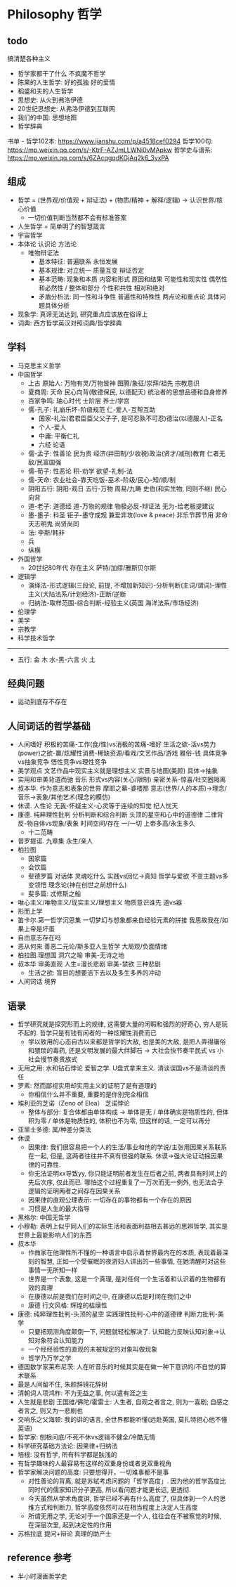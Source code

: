 # Philosophy 哲学

## todo

搞清楚各种主义

- 哲学家都干了什么 不疯魔不哲学
- 陈果的人生哲学: 好的孤独 好的爱情
- 稻盛和夫的人生哲学
- 思想史: 从火到弗洛伊德
- 20世纪思想史: 从弗洛伊德到互联网
- 我们的中国: 思想地图
- 哲学辞典

书单 - 哲学102本: <https://www.jianshu.com/p/a4518cef0294>
哲学100句: <https://mp.weixin.qq.com/s/-KtrF-AZJmLLWNi0vMApkw>
哲学史与谱系: <https://mp.weixin.qq.com/s/6ZAcqgqdKGjAq2k6_3vxPA>

## 组成

- 哲学 = (世界观/价值观 + 辩证法) + (物质/精神 + 解释/逻辑) -> 认识世界/核心价值
  - 一切价值判断当然都不会有标准答案
- 人生哲学 = 简单明了的智慧箴言
- 宇宙哲学
- 本体论 认识论 方法论
  - 唯物辩证法
    - 基本特征: 普遍联系 永恒发展
    - 基本规律: 对立统一 质量互变 辩证否定
    - 基本范畴: 现象和本质 内容和形式 原因和结果 可能性和现实性 偶然性和必然性 / 整体和部分 个性和共性 相对和绝对
    - 矛盾分析法: 同一性和斗争性 普遍性和特殊性 两点论和重点论 具体问题具体分析
- 现象学: 真谛无法达到, 研究重点应该放在俗谛上
- 词典: 西方哲学英汉对照词典/哲学辞典

## 学科

- 马克思主义哲学
- 中国哲学
  - 上古 原始人: 万物有灵/万物皆神 图腾/象征/崇拜/祖先 宗教意识
  - 夏商周: 天命 民心向背(敬德保民, 以德配天) 统治者的思想品德和自身修养
  - 百家争鸣: 轴心时代 士阶层 养士/学宫
  - 儒-孔子: 礼崩乐坏-阶级规范 仁-爱人-互帮互助
    - 国家-礼治(君君臣臣父父子子, 是可忍孰不可忍)德治(以德服人)-正名
    - 个人-爱人
    - 中庸: 平衡仁礼
    - 六经 论语
  - 儒-孟子: 性善论 民为贵 经济(井田制/少收税)政治(贤才/减刑)教育 仁者无敌/民富国强
  - 儒-荀子: 性恶论 积-劝学 欲望-礼制-法
  - 儒-天命: 农业社会-靠天吃饭-巫术-阶级/民心-知/顺/制
  - 阴阳五行: 阴阳-观日 五行-万物 周易/九畴 史伯(和实生物, 同则不继) 民心向背
  - 道-老子: 道德经 道-万物的规律 物极必反-辩证法 无为-给老板提建议
  - 墨-墨子: 科圣 钜子-墨守成规 兼爱非攻(love & peace) 非乐节葬节用 非命天志明鬼 尚贤尚同
  - 法: 李斯/韩非
  - 兵
  - 纵横
- 外国哲学
  - 20世纪80年代 存在主义 萨特/加缪/雅斯贝尔斯
- 逻辑学
  - 演绎法-形式逻辑(三段论, 前提, 不增加新知识)-分析判断(主词/谓词)-理性主义(大陆法系/计划经济)-正断/逆断
  - 归纳法-取样范围-综合判断-经验主义(英国 海洋法系/市场经济)
- 伦理学
- 美学
- 宗教学
- 科学技术哲学

---

- 五行: 金 木 水-黑-六言 火 土

## 经典问题

- 运动到底存不存在

## 人间词话的哲学基础

- 人间嗜好 积极的苦痛-工作(食/性)vs消极的苦痛-嗜好 生活之欲-活vs势力(power)之欲-赢/炫耀性消费-稀缺资源/看戏/文艺作品/游戏 雅俗-钱 具体竞争vs抽象竞争 悟性竞争vs理性竞争
- 美学观点 文艺作品中现实主义就是理想主义 实景与地图(美颜) 具体->抽象
- 实用和审美背道而驰 音乐 形式vs内容(关心/限制) 亲密关系-惊喜/社交圈隔离
- 叔本华. 作为意志和表象的世界 摩耶之幕-婆楼那 意志(世界/人的本质)->理念/音乐->表象/其他艺术(理念的模仿)
- 休谟. 人性论 无我-怀疑主义-心灵等于连续的知觉 杞人忧天
- 康德. 纯粹理性批判 分析判断和综合判断 头顶的星空和心中的道德律 二律背反-物自体vs现象/表象 时间空间/存在 一/一切 上帝多高/永生多久
  - 十二范畴
- 普罗提诺. 九章集 永生/亲人
- 柏拉图
  - 国家篇
  - 会饮篇
  - 斐德罗篇 对话体 灵魂吃什么 实践vs回忆->真知 哲学与爱欲 不变主题vs多变领悟 理念论(神在创世之前想什么)
  - 斐多篇: 忒修斯之船
- 唯心主义/唯物主义/现实主义/理想主义 物质意识谁先 道vs器
- 形而上学
- 笛卡尔.第一哲学沉思集 一切梦幻与想象都来自经验元素的拼接 我思故我在/如果上帝是坏蛋
- 自由意志存在吗
- 恶从何来 善恶二元论/斯多亚人生哲学 大局观/负面情绪
- 柏拉图.理想国 洞穴之喻 审美-无诗之地
- 叔本华 审美直观 人生=漫长悲剧 审美-禁欲 三种悲剧
  - 生活之欲: 盲目的想要活下去以及多生多养的冲动
- 人间词话 境界

## 语录

- 哲学研究就是探究形而上的规律, 这需要大量的闲暇和强烈的好奇心, 穷人是玩不起的. 哲学只是有钱有闲者的一种炫耀性消费而已
  - 学以致用的心态自古以来都是哲学的大敌, 也是美的大敌, 是把人弄得庸俗和猥琐的毒药, 还是文明发展的最大绊脚石 -> 大社会快节奏平民式 vs 小社会慢节奏贵族式
- 无用之用: 水和钻石悖论 爱智之学. U盘式拿来主义. 清谈误国vs不是清谈的责任
- 罗素: 然而鄙视实用却实用主义的证明了是有道理的
  - 你相信什么并不重要, 重要的是你别完全相信
- 埃利亚的芝诺（Zeno of Elea） 芝诺悖论
  - 整体与部分: 复合体都由单体构成 -> 单体是无 / 单体确实是物质性的, 但体积为零 / 单体是物质性的, 体积也不为零, 但这样的话, 一定可以再分
- 亚里士多德: 属/种差分类法
- 休谟
  - 因果律: 我们很容易把一个人的生活/事业和他的学说/主张用因果关系联系在一起, 但是, 这两者往往并不真有很强的联系. 休谟->强大论证动摇因果律的可靠性.
  - 你无法证明xx导致yy, 你只能证明前者发生在后者之前, 两者具有时间上的先后次序, 仅此而已. 哪怕这个过程重复了一万次而无一例外, 也无法合乎逻辑的证明两者之间存在因果关系
  - 因果律的直观公理表示: 一切存在的事物都有一个存在的原因
  - 习惯是人生的最大指导
- 黑格尔: 中国无哲学
- 小穆勒: 表明上似乎同人们的实际生活和表面利益相去甚远的思辨哲学, 其实是世界上最能影响人们的东西
- 叔本华
  - 作曲家在他理性所不懂的一种语言中启示着世界最内在的本质, 表现着最深刻的智慧, 正如一个受催眠的夜游妇人讲出的一些事情, 在她清醒时对这些事情一无所知一样
  - 世界是一个表象, 这是一个真理, 是对任何一个生活着和认识着的生物都有效的真理
  - 在康德以前是我们在时间之中, 在康德以后是时间在我们之中
  - 康德 行文风格: 辉煌的枯燥性
- 康德: 纯粹理性批判-头顶的星空 实践理性批判-心中的道德律 判断力批判-美学
  - 只要把观测角度颠倒一下, 问题就轻松解决了. 认知能力反映认知对象->认知对象符合认知能力
  - 一个经经验性的直观的未被规定的对象叫做现象
  - 哲学乃万学之学
- 德国数学家莱布尼茨: 人在听音乐的时候其实是在做一种下意识的/不自觉的算术联系
- 最是人间留不住, 朱颜辞镜花辞树
- 清朝词人项鸿柞: 不为无益之事, 何以遣有涯之生
- 人生就是悲剧 王国维/佛陀/霍雷士: 人生者, 自观之者言之, 则为一喜剧; 自感之者言之, 则又为一悲剧也
- 交响乐之父海顿: 我的讲的语言, 全世界都能听懂(远赴英国, 莫扎特担心他不懂英语)
- 哲学家: 刨根问底/不死不休vs逻辑不健全/冷酷无情
- 科学研究基础方法论: 因果律+归纳法
- 培根: 没有哲学, 所有科学都是肤浅的
- 有哲学趣味的人最容易有这样的双重身份或者说双重视角
- 哲学家解决问题的高度: 只要想得开，一切难事都不是事
  - 对性善论的背离, 就是苏轼考虑问题的「哲学高度」. 因为他的哲学高度比同时代的儒家知识分子更高, 所以看问题才能更长远, 更透彻.
  - 今天虽然从学术角度讲, 哲学已经不再有什么高度了, 但具体到一个人的思维方式和判断力, 哲学高度依然可以在相当程度上决定人生高度
  - 所谓无用之学, 无论对于一个国家还是一个人, 往往会在不被察觉的时候, 在深层次里, 起到决定性的作用
- 苏格拉底 提问+辩论 真理的助产士

## reference 参考

- 半小时漫画哲学史
